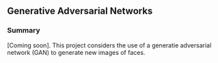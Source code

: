 ## Generative Adversarial Networks ##

### Summary ###

\[Coming soon\]. This project considers the use of a generatie adversarial network (GAN) to generate new images of faces.

